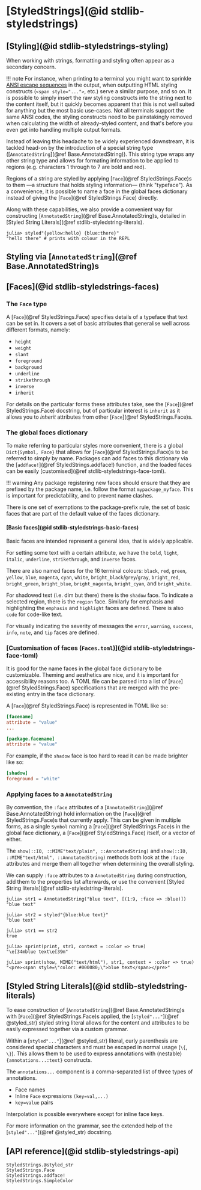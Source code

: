 # [StyledStrings](@id stdlib-styledstrings)

## [Styling](@id stdlib-styledstrings-styling)

When working with strings, formatting and styling often appear as a secondary
concern.

!!! note
    For instance, when printing to a terminal you might want to sprinkle [ANSI
    escape sequences](https://en.wikipedia.org/wiki/ANSI_escape_code#SGR_(Select_Graphic_Rendition)_parameters)
    in the output, when outputting HTML styling constructs (`<span style="...">`,
    etc.) serve a similar purpose, and so on. It is possible to simply insert the
    raw styling constructs into the string next to the content itself, but it
    quickly becomes apparent that this is not well suited for anything but the most
    basic use-cases. Not all terminals support the same ANSI codes, the styling
    constructs need to be painstakingly removed when calculating the width of
    already-styled content, and that's before you even get into handling
    multiple output formats.

Instead of leaving this headache to be widely experienced downstream, it is
tackled head-on by the introduction of a special string type
([`AnnotatedString`](@ref Base.AnnotatedString)). This string type wraps any other
string type and allows for formating information to be applied to regions (e.g.
characters 1 through to 7 are bold and red).

Regions of a string are styled by applying [`Face`](@ref StyledStrings.Face)s to them —a
structure that holds styling information— (think "typeface"). As a
convenience, it is possible to name a face in the global faces dictionary
instead of giving the [`Face`](@ref StyledStrings.Face) directly.

Along with these capabilities, we also provide a convenient way for constructing
[`AnnotatedString`](@ref Base.AnnotatedString)s, detailed in [Styled String
Literals](@ref stdlib-styledstring-literals).

```julia-repl
julia> styled"{yellow:hello} {blue:there}"
"hello there" # prints with colour in the REPL
```

## Styling via [`AnnotatedString`](@ref Base.AnnotatedString)s

## [Faces](@id stdlib-styledstrings-faces)

### The `Face` type

A [`Face`](@ref StyledStrings.Face) specifies details of a typeface that text can be set in. It
covers a set of basic attributes that generalise well across different formats,
namely:

- `height`
- `weight`
- `slant`
- `foreground`
- `background`
- `underline`
- `strikethrough`
- `inverse`
- `inherit`

For details on the particular forms these attributes take, see the
[`Face`](@ref StyledStrings.Face) docstring, but of particular interest is `inherit` as it allows
you to _inherit_ attributes from other [`Face`](@ref StyledStrings.Face)s.

### The global faces dictionary

To make referring to particular styles more convenient, there is a global
`Dict{Symbol, Face}` that allows for [`Face`](@ref StyledStrings.Face)s to be
referred to simply by name. Packages can add faces to this dictionary via the
[`addface!`](@ref StyledStrings.addface!) function, and the loaded faces can be
easily [customised](@ref stdlib-styledstrings-face-toml).

!!! warning
    Any package registering new faces should ensure that they are prefixed
    by the package name, i.e. follow the format `mypackage_myface`.
    This is important for predictability, and to prevent name clashes.

There is one set of exemptions to the package-prefix rule, the set of basic
faces that are part of the default value of the faces dictionary.

#### [Basic faces](@id stdlib-styledstrings-basic-faces)

Basic faces are intended represent a general idea, that is widely applicable.

For setting some text with a certain attribute, we have the `bold`, `light`,
`italic`, `underline`, `strikethrough`, and `inverse` faces.

There are also named faces for the 16 terminal colours: `black`, `red`, `green`,
`yellow`, `blue`, `magenta`, `cyan`, `white`, `bright_black`/`grey`/`gray`,
`bright_red`, `bright_green`, `bright_blue`, `bright_magenta`, `bright_cyan`,
and `bright_white`.

For shadowed text (i.e. dim but there) there is the `shadow` face. To indicate a
selected region, there is the `region` face. Similarly for emphasis and
highlighting the `emphasis` and `highlight` faces are defined. There is also
`code` for code-like text.

For visually indicating the severity of messages the `error`, `warning`,
`success`, `info`, `note`, and `tip` faces are defined.

### [Customisation of faces (`Faces.toml`)](@id stdlib-styledstrings-face-toml)

It is good for the name faces in the global face dictionary to be customizable.
Theming and aesthetics are nice, and it is important for accessibility reasons
too. A TOML file can be parsed into a list of [`Face`](@ref StyledStrings.Face) specifications that
are merged with the pre-existing entry in the face dictionary.

A [`Face`](@ref StyledStrings.Face) is represented in TOML like so:

```toml
[facename]
attribute = "value"
...

[package.facename]
attribute = "value"
```

For example, if the `shadow` face is too hard to read it can be made brighter
like so:

```toml
[shadow]
foreground = "white"
```

### Applying faces to a `AnnotatedString`

By convention, the `:face` attributes of a [`AnnotatedString`](@ref
Base.AnnotatedString) hold information on the [`Face`](@ref StyledStrings.Face)s
that currently apply. This can be given in multiple forms, as a single `Symbol`
naming a [`Face`](@ref StyledStrings.Face)s in the global face dictionary, a
[`Face`](@ref StyledStrings.Face) itself, or a vector of either.

The `show(::IO, ::MIME"text/plain", ::AnnotatedString)` and `show(::IO,
::MIME"text/html", ::AnnotatedString)` methods both look at the `:face` attributes
and merge them all together when determining the overall styling.

We can supply `:face` attributes to a `AnnotatedString` during construction, add
them to the properties list afterwards, or use the convenient [Styled String
literals](@ref stdlib-styledstring-literals).

```jldoctest; setup = :(import Base.AnnotatedString; import StyledStrings: Face, @styled_str)
julia> str1 = AnnotatedString("blue text", [(1:9, :face => :blue)])
"blue text"

julia> str2 = styled"{blue:blue text}"
"blue text"

julia> str1 == str2
true

julia> sprint(print, str1, context = :color => true)
"\e[34mblue text\e[39m"

julia> sprint(show, MIME("text/html"), str1, context = :color => true)
"<pre><span style=\"color: #000080;\">blue text</span></pre>"
```

## [Styled String Literals](@id stdlib-styledstring-literals)

To ease construction of [`AnnotatedString`](@ref Base.AnnotatedString)s with [`Face`](@ref StyledStrings.Face)s applied,
the [`styled"..."`](@ref @styled_str) styled string literal allows for the content and
attributes to be easily expressed together via a custom grammar.

Within a [`styled"..."`](@ref @styled_str) literal, curly parenthesis are considered
special characters and must be escaped in normal usage (`\{`, `\}`). This allows
them to be used to express annotations with (nestable) `{annotations...:text}`
constructs.

The `annotations...` component is a comma-separated list of three types of annotations.
- Face names
- Inline `Face` expressions `(key=val,...)`
- `key=value` pairs

Interpolation is possible everywhere except for inline face keys.

For more information on the grammar, see the extended help of the
[`styled"..."`](@ref @styled_str) docstring.

## [API reference](@id stdlib-styledstrings-api)

```@docs
StyledStrings.@styled_str
StyledStrings.Face
StyledStrings.addface!
StyledStrings.SimpleColor
```
